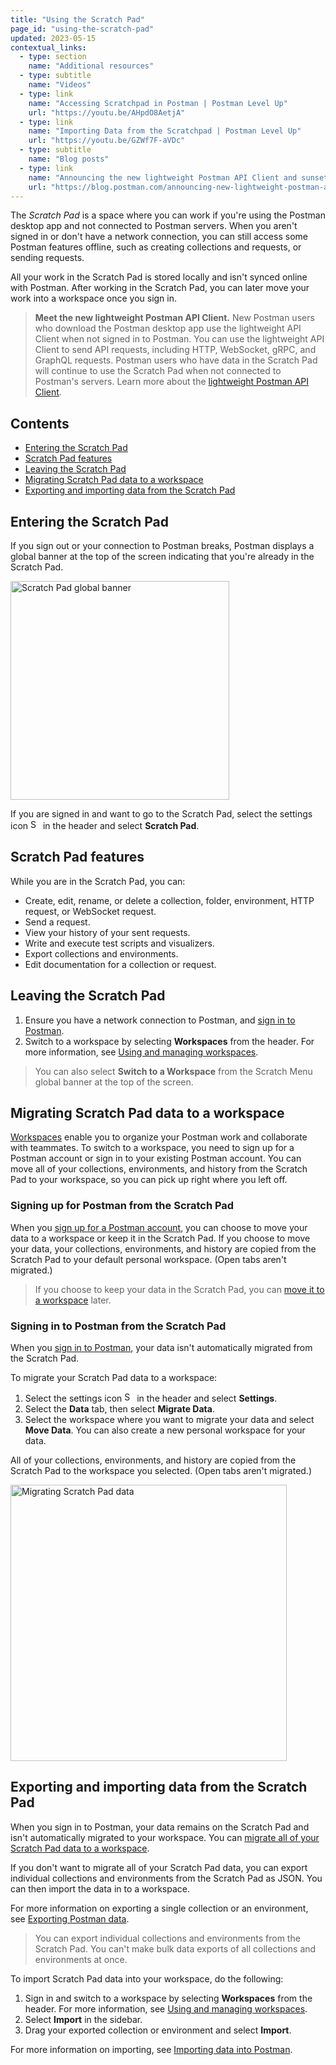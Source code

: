 ```yaml
---
title: "Using the Scratch Pad"
page_id: "using-the-scratch-pad"
updated: 2023-05-15
contextual_links:
  - type: section
    name: "Additional resources"
  - type: subtitle
    name: "Videos"
  - type: link
    name: "Accessing Scratchpad in Postman | Postman Level Up"
    url: "https://youtu.be/AHpdO8AetjA"
  - type: link
    name: "Importing Data from the Scratchpad | Postman Level Up"
    url: "https://youtu.be/GZWf7F-aVDc"
  - type: subtitle
    name: "Blog posts"
  - type: link
    name: "Announcing the new lightweight Postman API Client and sunsetting Scratch Pad"
    url: "https://blog.postman.com/announcing-new-lightweight-postman-api-client/"
---
```


The _Scratch Pad_ is a space where you can work if you're using the Postman desktop app and not connected to Postman servers. When you aren't signed in or don't have a network connection, you can still access some Postman features offline, such as creating collections and requests, or sending requests.

All your work in the Scratch Pad is stored locally and isn't synced online with Postman. After working in the Scratch Pad, you can later move your work into a workspace once you sign in.

> **Meet the new lightweight Postman API Client.** New Postman users who download the Postman desktop app use the lightweight API Client when not signed in to Postman. You can use the lightweight API Client to send API requests, including HTTP, WebSocket, gRPC, and GraphQL requests. Postman users who have data in the Scratch Pad will continue to use the Scratch Pad when not connected to Postman's servers. Learn more about the [lightweight Postman API Client](/docs/getting-started/using-api-client/).

## Contents

* [Entering the Scratch Pad](#entering-the-scratch-pad)
* [Scratch Pad features](#scratch-pad-features)
* [Leaving the Scratch Pad](#leaving-the-scratch-pad)
* [Migrating Scratch Pad data to a workspace](#migrating-scratch-pad-data-to-a-workspace)
* [Exporting and importing data from the Scratch Pad](#exporting-and-importing-data-from-the-scratch-pad)

## Entering the Scratch Pad

If you sign out or your connection to Postman breaks, Postman displays a global banner at the top of the screen indicating that you're already in the Scratch Pad.

<img alt="Scratch Pad global banner" src="https://assets.postman.com/postman-docs/scratch-pad-notice.jpg" width="350px" />

If you are signed in and want to go to the Scratch Pad, select the settings icon <img alt="Settings icon" src="https://assets.postman.com/postman-docs/icon-settings-v9.jpg#icon" width="16px"> in the header and select **Scratch Pad**.

## Scratch Pad features

While you are in the Scratch Pad, you can:

* Create, edit, rename, or delete a collection, folder, environment, HTTP request, or WebSocket request.
* Send a request.
* View your history of your sent requests.
* Write and execute test scripts and visualizers.
* Export collections and environments.
* Edit documentation for a collection or request.

## Leaving the Scratch Pad

1. Ensure you have a network connection to Postman, and [sign in to Postman](/docs/getting-started/postman-account/#signing-in-to-postman).
1. Switch to a workspace by selecting **Workspaces** from the header. For more information, see [Using and managing workspaces](/docs/collaborating-in-postman/using-workspaces/managing-workspaces/).

> You can also select **Switch to a Workspace** from the Scratch Menu global banner at the top of the screen.

## Migrating Scratch Pad data to a workspace

[Workspaces](/docs/collaborating-in-postman/using-workspaces/managing-workspaces/) enable you to organize your Postman work and collaborate with teammates. To switch to a workspace, you need to sign up for a Postman account or sign in to your existing Postman account. You can move all of your collections, environments, and history from the Scratch Pad to your workspace, so you can pick up right where you left off.

### Signing up for Postman from the Scratch Pad

When you [sign up for a Postman account](/docs/getting-started/postman-account/#signing-up-for-a-postman-account), you can choose to move your data to a workspace or keep it in the Scratch Pad. If you choose to move your data, your collections, environments, and history are copied from the Scratch Pad to your default personal workspace. (Open tabs aren't migrated.)

> If you choose to keep your data in the Scratch Pad, you can [move it to a workspace](#signing-in-to-postman-from-the-scratch-pad) later.

### Signing in to Postman from the Scratch Pad

When you [sign in to Postman](/docs/getting-started/postman-account/#signing-in-to-postman), your data isn't automatically migrated from the Scratch Pad.

To migrate your Scratch Pad data to a workspace:

1. Select the settings icon <img alt="Settings icon" src="https://assets.postman.com/postman-docs/icon-settings-v9.jpg#icon" width="16px"> in the header and select **Settings**.
1. Select the **Data** tab, then select **Migrate Data**.
1. Select the workspace where you want to migrate your data and select **Move Data**. You can also create a new personal workspace for your data.

All of your collections, environments, and history are copied from the Scratch Pad to the workspace you selected. (Open tabs aren't migrated.)

<img alt="Migrating Scratch Pad data" src="https://assets.postman.com/postman-docs/v10/scratch-pad-migrate-data-v10-14.jpg" width="442px">

## Exporting and importing data from the Scratch Pad

When you sign in to Postman, your data remains on the Scratch Pad and isn't automatically migrated to your workspace. You can [migrate all of your Scratch Pad data to a workspace](#migrating-scratch-pad-data-to-a-workspace).

If you don't want to migrate all of your Scratch Pad data, you can export individual collections and environments from the Scratch Pad as JSON. You can then import the data in to a workspace.

For more information on exporting a single collection or an environment, see [Exporting Postman data](/docs/getting-started/importing-and-exporting/exporting-data/).

> You can export individual collections and environments from the Scratch Pad. You can't make bulk data exports of all collections and environments at once.

To import Scratch Pad data into your workspace, do the following:

1. Sign in and switch to a workspace by selecting **Workspaces** from the header. For more information, see [Using and managing workspaces](/docs/collaborating-in-postman/using-workspaces/managing-workspaces/).
1. Select **Import** in the sidebar.
1. Drag your exported collection or environment and select **Import**.

For more information on importing, see [Importing data into Postman](/docs/getting-started/importing-and-exporting/importing-data/).
